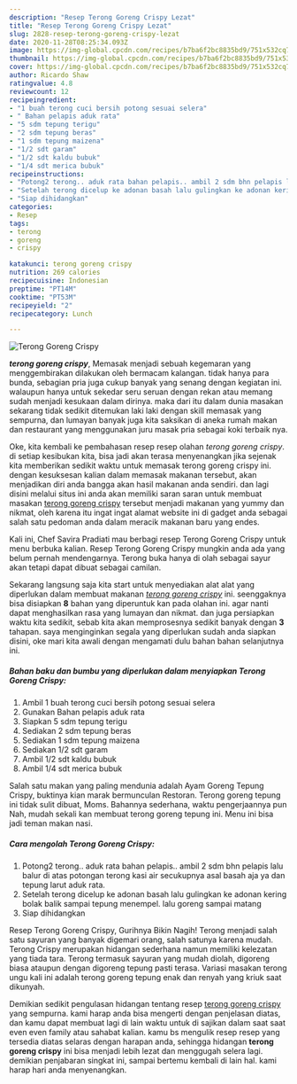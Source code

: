 ```yaml
---
description: "Resep Terong Goreng Crispy Lezat"
title: "Resep Terong Goreng Crispy Lezat"
slug: 2828-resep-terong-goreng-crispy-lezat
date: 2020-11-28T08:25:34.093Z
image: https://img-global.cpcdn.com/recipes/b7ba6f2bc8835bd9/751x532cq70/terong-goreng-crispy-foto-resep-utama.jpg
thumbnail: https://img-global.cpcdn.com/recipes/b7ba6f2bc8835bd9/751x532cq70/terong-goreng-crispy-foto-resep-utama.jpg
cover: https://img-global.cpcdn.com/recipes/b7ba6f2bc8835bd9/751x532cq70/terong-goreng-crispy-foto-resep-utama.jpg
author: Ricardo Shaw
ratingvalue: 4.8
reviewcount: 12
recipeingredient:
- "1 buah terong cuci bersih potong sesuai selera"
- " Bahan pelapis aduk rata"
- "5 sdm tepung terigu"
- "2 sdm tepung beras"
- "1 sdm tepung maizena"
- "1/2 sdt garam"
- "1/2 sdt kaldu bubuk"
- "1/4 sdt merica bubuk"
recipeinstructions:
- "Potong2 terong.. aduk rata bahan pelapis.. ambil 2 sdm bhn pelapis lalu balur di atas potongan terong kasi air secukupnya asal basah aja ya dan tepung larut aduk rata."
- "Setelah terong dicelup ke adonan basah lalu gulingkan ke adonan kering bolak balik sampai tepung menempel. lalu goreng sampai matang"
- "Siap dihidangkan"
categories:
- Resep
tags:
- terong
- goreng
- crispy

katakunci: terong goreng crispy 
nutrition: 269 calories
recipecuisine: Indonesian
preptime: "PT14M"
cooktime: "PT53M"
recipeyield: "2"
recipecategory: Lunch

---
```



![Terong Goreng Crispy](https://img-global.cpcdn.com/recipes/b7ba6f2bc8835bd9/751x532cq70/terong-goreng-crispy-foto-resep-utama.jpg)

<b><i>terong goreng crispy</i></b>, Memasak menjadi sebuah kegemaran yang menggembirakan dilakukan oleh bermacam kalangan. tidak hanya para bunda, sebagian pria juga cukup banyak yang senang dengan kegiatan ini. walaupun hanya untuk sekedar seru seruan dengan rekan atau memang sudah menjadi kesukaan dalam dirinya. maka dari itu dalam dunia masakan sekarang tidak sedikit ditemukan laki laki dengan skill memasak yang sempurna, dan lumayan banyak juga kita saksikan di aneka rumah makan dan restaurant yang menggunakan juru masak pria sebagai koki terbaik nya.

Oke, kita kembali ke pembahasan resep resep olahan <i>terong goreng crispy</i>. di setiap kesibukan kita, bisa jadi akan terasa menyenangkan jika sejenak kita memberikan sedikit waktu untuk memasak terong goreng crispy ini. dengan kesuksesan kalian dalam memasak makanan tersebut, akan menjadikan diri anda bangga akan hasil makanan anda sendiri. dan lagi disini melalui situs ini anda akan memiliki saran saran untuk membuat masakan <u>terong goreng crispy</u> tersebut menjadi makanan yang yummy dan nikmat, oleh karena itu ingat ingat alamat website ini di gadget anda sebagai salah satu pedoman anda dalam meracik makanan baru yang endes.

Kali ini, Chef Savira Pradiati mau berbagi resep Terong Goreng Crispy untuk menu berbuka kalian. Resep Terong Goreng Crispy mungkin anda ada yang belum pernah mendengarnya. Terong buka hanya di olah sebagai sayur akan tetapi dapat dibuat sebagai camilan.


Sekarang langsung saja kita start untuk menyediakan alat alat yang diperlukan dalam membuat makanan <u><i>terong goreng crispy</i></u> ini. seenggaknya bisa disiapkan <b>8</b> bahan yang diperuntuk kan pada olahan ini. agar nanti dapat menghasilkan rasa yang lumayan dan nikmat. dan juga persiapkan waktu kita sedikit, sebab kita akan memprosesnya sedikit banyak dengan <b>3</b> tahapan. saya menginginkan segala yang diperlukan sudah anda siapkan disini, oke mari kita awali dengan mengamati dulu bahan bahan selanjutnya ini.

<!--inarticleads1-->

##### Bahan baku dan bumbu yang diperlukan dalam menyiapkan Terong Goreng Crispy:

1. Ambil 1 buah terong cuci bersih potong sesuai selera
1. Gunakan  Bahan pelapis aduk rata
1. Siapkan 5 sdm tepung terigu
1. Sediakan 2 sdm tepung beras
1. Sediakan 1 sdm tepung maizena
1. Sediakan 1/2 sdt garam
1. Ambil 1/2 sdt kaldu bubuk
1. Ambil 1/4 sdt merica bubuk


Salah satu makan yang paling mendunia adalah Ayam Goreng Tepung Crispy, buktinya kian marak bermunculan Restoran. Terong goreng tepung ini tidak sulit dibuat, Moms. Bahannya sederhana, waktu pengerjaannya pun Nah, mudah sekali kan membuat terong goreng tepung ini. Menu ini bisa jadi teman makan nasi. 

<!--inarticleads2-->

##### Cara mengolah Terong Goreng Crispy:

1. Potong2 terong.. aduk rata bahan pelapis.. ambil 2 sdm bhn pelapis lalu balur di atas potongan terong kasi air secukupnya asal basah aja ya dan tepung larut aduk rata.
1. Setelah terong dicelup ke adonan basah lalu gulingkan ke adonan kering bolak balik sampai tepung menempel. lalu goreng sampai matang
1. Siap dihidangkan


Resep Terong Goreng Crispy, Gurihnya Bikin Nagih! Terong menjadi salah satu sayuran yang banyak digemari orang, salah satunya karena mudah. Terong Crispy merupakan hidangan sederhana namun memiliki kelezatan yang tiada tara. Terong termasuk sayuran yang mudah diolah, digoreng biasa ataupun dengan digoreng tepung pasti terasa. Variasi masakan terong ungu kali ini adalah terong goreng tepung enak dan renyah yang kriuk saat dikunyah. 

Demikian sedikit pengulasan hidangan tentang resep <u>terong goreng crispy</u> yang sempurna. kami harap anda bisa mengerti dengan penjelasan diatas, dan kamu dapat membuat lagi di lain waktu untuk di sajikan dalam saat saat even even family atau sahabat kalian. kamu bs mengulik resep resep yang tersedia diatas selaras dengan harapan anda, sehingga hidangan <b>terong goreng crispy</b> ini bisa menjadi lebih lezat dan menggugah selera lagi. demikian penjabaran singkat ini, sampai bertemu kembali di lain hal. kami harap hari anda menyenangkan.
